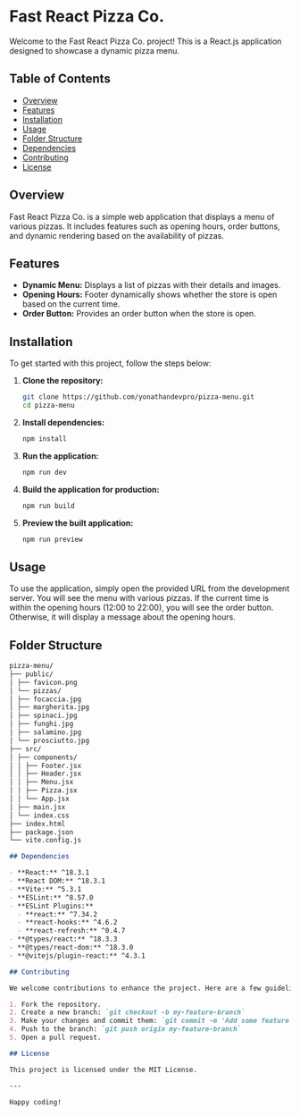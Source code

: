 # Fast React Pizza Co.

Welcome to the Fast React Pizza Co. project! This is a React.js application designed to showcase a dynamic pizza menu.

## Table of Contents

- [Overview](#overview)
- [Features](#features)
- [Installation](#installation)
- [Usage](#usage)
- [Folder Structure](#folder-structure)
- [Dependencies](#dependencies)
- [Contributing](#contributing)
- [License](#license)

## Overview

Fast React Pizza Co. is a simple web application that displays a menu of various pizzas. It includes features such as opening hours, order buttons, and dynamic rendering based on the availability of pizzas.

## Features

- **Dynamic Menu:** Displays a list of pizzas with their details and images.
- **Opening Hours:** Footer dynamically shows whether the store is open based on the current time.
- **Order Button:** Provides an order button when the store is open.

## Installation

To get started with this project, follow the steps below:

1. **Clone the repository:**

   ```bash
   git clone https://github.com/yonathandevpro/pizza-menu.git
   cd pizza-menu
   ```

2. **Install dependencies:**

   ```bash
   npm install
   ```

3. **Run the application:**

   ```bash
   npm run dev
   ```

4. **Build the application for production:**

   ```bash
   npm run build
   ```

5. **Preview the built application:**

   ```bash
   npm run preview
   ```

## Usage

To use the application, simply open the provided URL from the development server. You will see the menu with various pizzas. If the current time is within the opening hours (12:00 to 22:00), you will see the order button. Otherwise, it will display a message about the opening hours.

## Folder Structure

```markdown
pizza-menu/
├── public/
│ ├── favicon.png
│ └── pizzas/
│ ├── focaccia.jpg
│ ├── margherita.jpg
│ ├── spinaci.jpg
│ ├── funghi.jpg
│ ├── salamino.jpg
│ └── prosciutto.jpg
├── src/
│ ├── components/
│ │ ├── Footer.jsx
│ │ ├── Header.jsx
│ │ ├── Menu.jsx
│ │ ├── Pizza.jsx
│ │ └── App.jsx
│ ├── main.jsx
│ └── index.css
├── index.html
├── package.json
└── vite.config.js

## Dependencies

- **React:** ^18.3.1
- **React DOM:** ^18.3.1
- **Vite:** ^5.3.1
- **ESLint:** ^8.57.0
- **ESLint Plugins:**
  - **react:** ^7.34.2
  - **react-hooks:** ^4.6.2
  - **react-refresh:** ^0.4.7
- **@types/react:** ^18.3.3
- **@types/react-dom:** ^18.3.0
- **@vitejs/plugin-react:** ^4.3.1

## Contributing

We welcome contributions to enhance the project. Here are a few guidelines:

1. Fork the repository.
2. Create a new branch: `git checkout -b my-feature-branch`
3. Make your changes and commit them: `git commit -m 'Add some feature'`
4. Push to the branch: `git push origin my-feature-branch`
5. Open a pull request.

## License

This project is licensed under the MIT License.

---

Happy coding!
```
